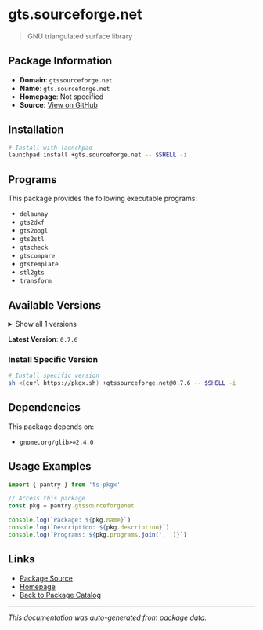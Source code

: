 # gts.sourceforge.net

> GNU triangulated surface library

## Package Information

- **Domain**: `gtssourceforge.net`
- **Name**: `gts.sourceforge.net`
- **Homepage**: Not specified
- **Source**: [View on GitHub](https://github.com/pkgxdev/pantry/tree/main/projects/gts.sourceforge.net/package.yml)

## Installation

```bash
# Install with launchpad
launchpad install +gts.sourceforge.net -- $SHELL -i
```

## Programs

This package provides the following executable programs:

- `delaunay`
- `gts2dxf`
- `gts2oogl`
- `gts2stl`
- `gtscheck`
- `gtscompare`
- `gtstemplate`
- `stl2gts`
- `transform`

## Available Versions

<details>
<summary>Show all 1 versions</summary>

- `0.7.6`

</details>

**Latest Version**: `0.7.6`

### Install Specific Version

```bash
# Install specific version
sh <(curl https://pkgx.sh) +gtssourceforge.net@0.7.6 -- $SHELL -i
```

## Dependencies

This package depends on:

- `gnome.org/glib>=2.4.0`

## Usage Examples

```typescript
import { pantry } from 'ts-pkgx'

// Access this package
const pkg = pantry.gtssourceforgenet

console.log(`Package: ${pkg.name}`)
console.log(`Description: ${pkg.description}`)
console.log(`Programs: ${pkg.programs.join(', ')}`)
```

## Links

- [Package Source](https://github.com/pkgxdev/pantry/tree/main/projects/gts.sourceforge.net/package.yml)
- [Homepage](#)
- [Back to Package Catalog](../package-catalog.md)

---

*This documentation was auto-generated from package data.*
